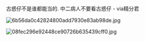 古惑仔不是谁都能当的. 中二病人不要看古惑仔 - via精分君

![6b56da0c42824800add7930e83ab98de.jpg](https://wxlzmt.github.io/cdn1/ext/qw/groups/20013/6b56da0c42824800add7930e83ab98de.jpg)

![08fec296e92448ce90726b635439cff0.jpg](https://wxlzmt.github.io/cdn1/ext/qw/groups/20013/08fec296e92448ce90726b635439cff0.jpg)
